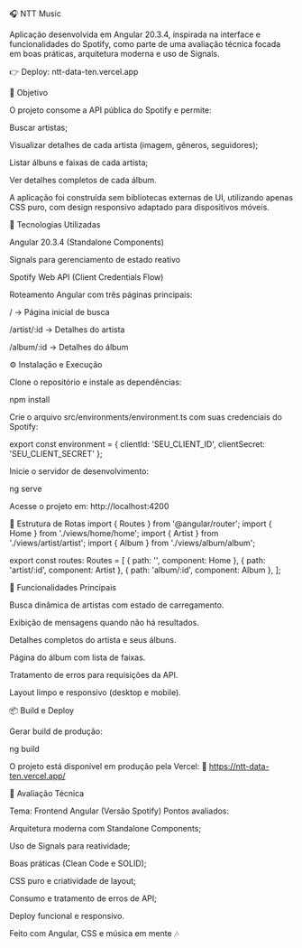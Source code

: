 🎧 NTT Music

Aplicação desenvolvida em Angular 20.3.4, inspirada na interface e funcionalidades do Spotify, como parte de uma avaliação técnica focada em boas práticas, arquitetura moderna e uso de Signals.

👉 Deploy: ntt-data-ten.vercel.app

🚀 Objetivo

O projeto consome a API pública do Spotify e permite:

Buscar artistas;

Visualizar detalhes de cada artista (imagem, gêneros, seguidores);

Listar álbuns e faixas de cada artista;

Ver detalhes completos de cada álbum.

A aplicação foi construída sem bibliotecas externas de UI, utilizando apenas CSS puro, com design responsivo adaptado para dispositivos móveis.

🧱 Tecnologias Utilizadas

Angular 20.3.4 (Standalone Components)

Signals para gerenciamento de estado reativo

Spotify Web API (Client Credentials Flow)

Roteamento Angular com três páginas principais:

/ → Página inicial de busca

/artist/:id → Detalhes do artista

/album/:id → Detalhes do álbum

⚙️ Instalação e Execução

Clone o repositório e instale as dependências:

npm install


Crie o arquivo src/environments/environment.ts com suas credenciais do Spotify:

export const environment = {
  clientId: 'SEU_CLIENT_ID',
  clientSecret: 'SEU_CLIENT_SECRET'
};


Inicie o servidor de desenvolvimento:

ng serve


Acesse o projeto em:
http://localhost:4200

🧭 Estrutura de Rotas
import { Routes } from '@angular/router';
import { Home } from './views/home/home';
import { Artist } from './views/artist/artist';
import { Album } from './views/album/album';

export const routes: Routes = [
  { path: '', component: Home },
  { path: 'artist/:id', component: Artist },
  { path: 'album/:id', component: Album },
];

🧩 Funcionalidades Principais

Busca dinâmica de artistas com estado de carregamento.

Exibição de mensagens quando não há resultados.

Detalhes completos do artista e seus álbuns.

Página do álbum com lista de faixas.

Tratamento de erros para requisições da API.

Layout limpo e responsivo (desktop e mobile).

📦 Build e Deploy

Gerar build de produção:

ng build


O projeto está disponível em produção pela Vercel:
🔗 https://ntt-data-ten.vercel.app/

🧠 Avaliação Técnica

Tema: Frontend Angular (Versão Spotify)
Pontos avaliados:

Arquitetura moderna com Standalone Components;

Uso de Signals para reatividade;

Boas práticas (Clean Code e SOLID);

CSS puro e criatividade de layout;

Consumo e tratamento de erros de API;

Deploy funcional e responsivo.

Feito com Angular, CSS e música em mente 🎶

